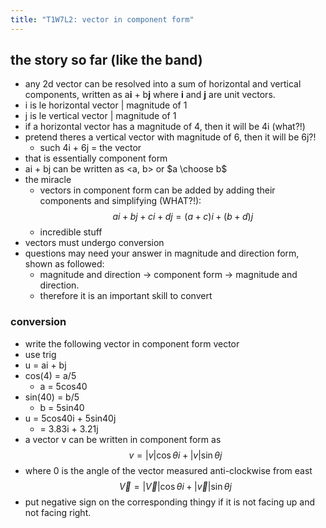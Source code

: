 ```yaml
---
title: "T1W7L2: vector in component form"
---
```


## the story so far (like the band)
- any 2d vector can be resolved into a sum of horizontal and vertical components, written as a**i** + b**j** where **i** and **j** are unit vectors.
- i is le horizontal vector | magnitude of 1
- j is le vertical vector | magnitude of 1
- if a horizontal vector has a magnitude of 4, then it will be 4i (what?!)
- pretend theres a vertical vector with magnitude of 6, then it will be 6j?!
	- such 4i + 6j = the vector
- that is essentially component form
- ai + bj can be written as <a, b> or $a \choose b$
- the miracle
	- vectors in component form can be added by adding their components and simplifying (WHAT?!): $$ai+bj+ci+dj=(a+c)i+(b+d)j$$
	- incredible stuff
- vectors must undergo conversion
- questions may need your answer in magnitude and direction form, shown as followed:
	- magnitude and direction -> component form -> magnitude and direction.
	- therefore it is an important skill to convert
### conversion
- write the following vector in component form vector
- use trig
- u = ai + bj
- cos(4) = a/5
	- a = 5cos40
- sin(40) = b/5
	- b = 5sin40
- u = 5cos40i + 5sin40j
	- = 3.83i + 3.21j
- a vector v can be written in component form as $$v=|v|\cos \theta i+|v|\sin \theta j$$
- where 0 is the angle of the vector measured anti-clockwise from east $$\vec{V}=|\vec{V}|\cos \theta i+|\vec{v}|\sin \theta j$$
- put negative sign on the corresponding thingy if it is not facing up and not facing right.